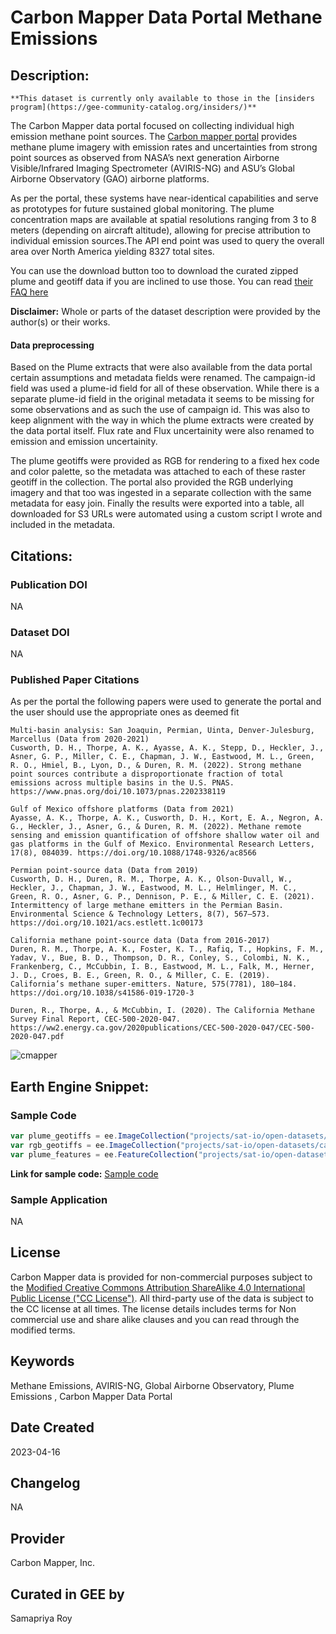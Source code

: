 
# Carbon Mapper Data Portal Methane Emissions

## Description:

<div class="result" markdown>

    **This dataset is currently only available to those in the [insiders program](https://gee-community-catalog.org/insiders/)**

</div>

The Carbon Mapper data portal focused on collecting individual high emission methane point sources. The [Carbon mapper portal](https://data.carbonmapper.org/) provides methane plume imagery with emission rates and uncertainties from strong point sources as observed from NASA’s next generation Airborne Visible/Infrared Imaging Spectrometer (AVIRIS-NG) and ASU’s Global Airborne Observatory (GAO) airborne platforms.

As per the portal, these systems have near-identical capabilities and serve as prototypes for future sustained global monitoring. The plume concentration maps are available at spatial resolutions ranging from 3 to 8 meters (depending on aircraft altitude), allowing for precise attribution to individual emission sources.The API end point was used to query the overall area over North America yielding 8327 total sites.

You can use the download button too to download the curated zipped plume and geotiff data if you are inclined to use those. You can read [their FAQ here](https://carbonmapper.org/our-mission/faq/#data)

**Disclaimer:** Whole or parts of the dataset description were provided by the author(s) or their works.

#### Data preprocessing
Based on the Plume extracts that were also available from the data portal certain assumptions and metadata fields were renamed. The campaign-id field was used a plume-id field for all of these observation. While there is a separate plume-id field in the original metadata it seems to be missing for some observations and as such the use of campaign id. This was also to keep alignment with the way in which the plume extracts were created by the data portal itself. Flux rate and Flux uncertainity were also renamed to emission and emission uncertainity.

The plume geotiffs were provided as RGB for rendering to a fixed hex code and color palette, so the metadata was attached to each of these raster geotiff in the collection. The portal also provided the RGB underlying imagery and that too was ingested in a separate collection with the same metadata for easy join. Finally the results were exported into a table, all downloaded for S3 URLs were automated using a custom script I wrote and included in the metadata.

## Citations:

### Publication DOI

NA

### Dataset DOI

NA

### Published Paper Citations

As per the portal the following papers were used to generate the portal and the user should use the appropriate ones as deemed fit

```
Multi-basin analysis: San Joaquin, Permian, Uinta, Denver-Julesburg, Marcellus (Data from 2020-2021)
Cusworth, D. H., Thorpe, A. K., Ayasse, A. K., Stepp, D., Heckler, J., Asner, G. P., Miller, C. E., Chapman, J. W., Eastwood, M. L., Green, R. O., Hmiel, B., Lyon, D., & Duren, R. M. (2022). Strong methane point sources contribute a disproportionate fraction of total emissions across multiple basins in the U.S. PNAS. https://www.pnas.org/doi/10.1073/pnas.2202338119

Gulf of Mexico offshore platforms (Data from 2021)
Ayasse, A. K., Thorpe, A. K., Cusworth, D. H., Kort, E. A., Negron, A. G., Heckler, J., Asner, G., & Duren, R. M. (2022). Methane remote sensing and emission quantification of offshore shallow water oil and gas platforms in the Gulf of Mexico. Environmental Research Letters, 17(8), 084039. https://doi.org/10.1088/1748-9326/ac8566

Permian point-source data (Data from 2019)
Cusworth, D. H., Duren, R. M., Thorpe, A. K., Olson-Duvall, W., Heckler, J., Chapman, J. W., Eastwood, M. L., Helmlinger, M. C., Green, R. O., Asner, G. P., Dennison, P. E., & Miller, C. E. (2021). Intermittency of large methane emitters in the Permian Basin. Environmental Science & Technology Letters, 8(7), 567–573. https://doi.org/10.1021/acs.estlett.1c00173

California methane point-source data (Data from 2016-2017)
Duren, R. M., Thorpe, A. K., Foster, K. T., Rafiq, T., Hopkins, F. M., Yadav, V., Bue, B. D., Thompson, D. R., Conley, S., Colombi, N. K., Frankenberg, C., McCubbin, I. B., Eastwood, M. L., Falk, M., Herner, J. D., Croes, B. E., Green, R. O., & Miller, C. E. (2019). California’s methane super-emitters. Nature, 575(7781), 180–184. https://doi.org/10.1038/s41586-019-1720-3

Duren, R., Thorpe, A., & McCubbin, I. (2020). The California Methane Survey Final Report, CEC-500-2020-047. https://ww2.energy.ca.gov/2020publications/CEC-500-2020-047/CEC-500-2020-047.pdf
```

![cmapper](https://user-images.githubusercontent.com/6677629/232347791-f9e6b7a6-2a91-4e36-bf7e-032fb9eaffed.gif)

## Earth Engine Snippet:

### Sample Code

```js
var plume_geotiffs = ee.ImageCollection("projects/sat-io/open-datasets/carbon-mapper/plume_geo");
var rgb_geotiffs = ee.ImageCollection("projects/sat-io/open-datasets/carbon-mapper/rgb_geo");
var plume_features = ee.FeatureCollection("projects/sat-io/open-datasets/carbon-mapper/plume_feature");
```

**Link for sample code:** [Sample code](https://code.earthengine.google.com/?scriptPath=users/sat-io/awesome-gee-catalog-examples:global-utilities-assets-amenities/CARBON-MAPPER-METHANE-EMISSIONS)

### Sample Application

NA

## License

Carbon Mapper data is provided for non-commercial purposes subject to the [Modified Creative Commons Attribution ShareAlike 4.0 International Public License ("CC License")](https://carbonmapper.org/wp-content/uploads/2021/12/Carbon-Mapper-Modified-Creative-Commons-License-21-11-09.pdf). All third-party use of the data is subject to the CC license at all times. The license details includes terms for Non commercial use and share alike clauses and you can read through the modified terms.

## Keywords

Methane Emissions, AVIRIS-NG, Global Airborne Observatory, Plume Emissions , Carbon Mapper Data Portal

## Date Created

2023-04-16

## Changelog

NA

## Provider

Carbon Mapper, Inc.

## Curated in GEE by
Samapriya Roy
